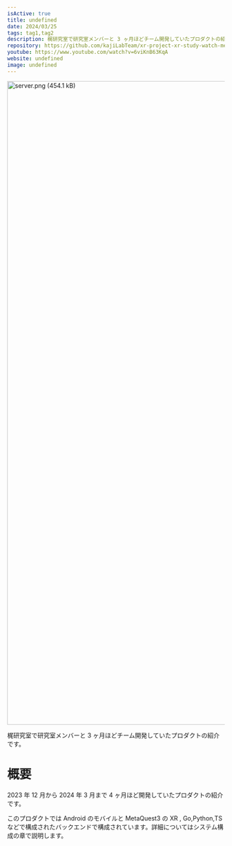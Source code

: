 ```yaml
---
isActive: true
title: undefined
date: 2024/03/25
tags: tag1,tag2
description: 梶研究室で研究室メンバーと 3 ヶ月ほどチーム開発していたプロダクトの紹介です
repository: https://github.com/kajiLabTeam/xr-project-xr-study-watch-metaquest
youtube: https://www.youtube.com/watch?v=6viKnB63KqA
website: undefined
image: undefined
---
```



<img width="1490" alt="server.png (454.1 kB)" src="https://img.esa.io/uploads/production/attachments/21734/2024/09/14/148413/082f2954-39aa-42a9-986e-362d819bfade.png">

梶研究室で研究室メンバーと 3 ヶ月ほどチーム開発していたプロダクトの紹介です。

<!--more-->

# 概要

2023 年 12 月から 2024 年 3 月まで 4 ヶ月ほど開発していたプロダクトの紹介です。

このプロダクトでは Android のモバイルと MetaQuest3 の XR , Go,Python,TS などで構成されたバックエンドで構成されています。詳細についてはシステム構成の章で説明します。